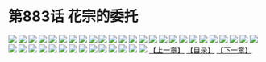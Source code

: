 # 第883话 花宗的委托
![](https://mhpic.xiaomingtaiji.net/comic/D/斗破苍穹/第883话F0_307629/1.jpg-zymk.middle.webp)
![](https://mhpic.xiaomingtaiji.net/comic/D/斗破苍穹/第883话F0_307629/2.jpg-zymk.middle.webp)
![](https://mhpic.xiaomingtaiji.net/comic/D/斗破苍穹/第883话F0_307629/3.jpg-zymk.middle.webp)
![](https://mhpic.xiaomingtaiji.net/comic/D/斗破苍穹/第883话F0_307629/4.jpg-zymk.middle.webp)
![](https://mhpic.xiaomingtaiji.net/comic/D/斗破苍穹/第883话F0_307629/5.jpg-zymk.middle.webp)
![](https://mhpic.xiaomingtaiji.net/comic/D/斗破苍穹/第883话F0_307629/6.jpg-zymk.middle.webp)
![](https://mhpic.xiaomingtaiji.net/comic/D/斗破苍穹/第883话F0_307629/7.jpg-zymk.middle.webp)
![](https://mhpic.xiaomingtaiji.net/comic/D/斗破苍穹/第883话F0_307629/8.jpg-zymk.middle.webp)
![](https://mhpic.xiaomingtaiji.net/comic/D/斗破苍穹/第883话F0_307629/9.jpg-zymk.middle.webp)
![](https://mhpic.xiaomingtaiji.net/comic/D/斗破苍穹/第883话F0_307629/10.jpg-zymk.middle.webp)
![](https://mhpic.xiaomingtaiji.net/comic/D/斗破苍穹/第883话F0_307629/11.jpg-zymk.middle.webp)
![](https://mhpic.xiaomingtaiji.net/comic/D/斗破苍穹/第883话F0_307629/12.jpg-zymk.middle.webp)
![](https://mhpic.xiaomingtaiji.net/comic/D/斗破苍穹/第883话F0_307629/13.jpg-zymk.middle.webp)
![](https://mhpic.xiaomingtaiji.net/comic/D/斗破苍穹/第883话F0_307629/14.jpg-zymk.middle.webp)
![](https://mhpic.xiaomingtaiji.net/comic/D/斗破苍穹/第883话F0_307629/15.jpg-zymk.middle.webp)
![](https://mhpic.xiaomingtaiji.net/comic/D/斗破苍穹/第883话F0_307629/16.jpg-zymk.middle.webp)
![](https://mhpic.xiaomingtaiji.net/comic/D/斗破苍穹/第883话F0_307629/17.jpg-zymk.middle.webp)
![](https://mhpic.xiaomingtaiji.net/comic/D/斗破苍穹/第883话F0_307629/18.jpg-zymk.middle.webp)
![](https://mhpic.xiaomingtaiji.net/comic/D/斗破苍穹/第883话F0_307629/19.jpg-zymk.middle.webp)
![](https://mhpic.xiaomingtaiji.net/comic/D/斗破苍穹/第883话F0_307629/20.jpg-zymk.middle.webp)
![](https://mhpic.xiaomingtaiji.net/comic/D/斗破苍穹/第883话F0_307629/21.jpg-zymk.middle.webp)
![](https://mhpic.xiaomingtaiji.net/comic/D/斗破苍穹/第883话F0_307629/22.jpg-zymk.middle.webp)
![](https://mhpic.xiaomingtaiji.net/comic/D/斗破苍穹/第883话F0_307629/23.jpg-zymk.middle.webp)
![](https://mhpic.xiaomingtaiji.net/comic/D/斗破苍穹/第883话F0_307629/24.jpg-zymk.middle.webp)
![](https://mhpic.xiaomingtaiji.net/comic/D/斗破苍穹/第883话F0_307629/25.jpg-zymk.middle.webp)
![](https://mhpic.xiaomingtaiji.net/comic/D/斗破苍穹/第883话F0_307629/26.jpg-zymk.middle.webp)
![](https://mhpic.xiaomingtaiji.net/comic/D/斗破苍穹/第883话F0_307629/27.jpg-zymk.middle.webp)
![](https://mhpic.xiaomingtaiji.net/comic/D/斗破苍穹/第883话F0_307629/28.jpg-zymk.middle.webp)
![](https://mhpic.xiaomingtaiji.net/comic/D/斗破苍穹/第883话F0_307629/29.jpg-zymk.middle.webp)
![](https://mhpic.xiaomingtaiji.net/comic/D/斗破苍穹/第883话F0_307629/30.jpg-zymk.middle.webp)
![](https://mhpic.xiaomingtaiji.net/comic/D/斗破苍穹/第883话F0_307629/31.jpg-zymk.middle.webp)
![](https://mhpic.xiaomingtaiji.net/comic/D/斗破苍穹/第883话F0_307629/32.jpg-zymk.middle.webp)
![](https://mhpic.xiaomingtaiji.net/comic/D/斗破苍穹/第883话F0_307629/33.jpg-zymk.middle.webp)
![](https://mhpic.xiaomingtaiji.net/comic/D/斗破苍穹/第883话F0_307629/34.jpg-zymk.middle.webp)
![](https://mhpic.xiaomingtaiji.net/comic/D/斗破苍穹/第883话F0_307629/35.jpg-zymk.middle.webp)
![](https://mhpic.xiaomingtaiji.net/comic/D/斗破苍穹/第883话F0_307629/36.jpg-zymk.middle.webp)
![](https://mhpic.xiaomingtaiji.net/comic/D/斗破苍穹/第883话F0_307629/37.jpg-zymk.middle.webp)
![](https://mhpic.xiaomingtaiji.net/comic/D/斗破苍穹/第883话F0_307629/38.jpg-zymk.middle.webp)
![](https://mhpic.xiaomingtaiji.net/comic/D/斗破苍穹/第883话F0_307629/39.jpg-zymk.middle.webp)
[【上一章】](./886.md)
[【目录】](./README.md)
[【下一章】](./888.md)

